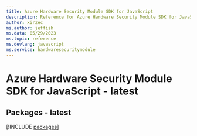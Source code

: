 ```yaml
---
title: Azure Hardware Security Module SDK for JavaScript
description: Reference for Azure Hardware Security Module SDK for JavaScript
author: xirzec
ms.author: jeffish
ms.data: 05/29/2023
ms.topic: reference
ms.devlang: javascript
ms.service: hardwaresecuritymodule
---
```

# Azure Hardware Security Module SDK for JavaScript - latest
## Packages - latest
[!INCLUDE [packages](hardware-security-module-index.md)]
